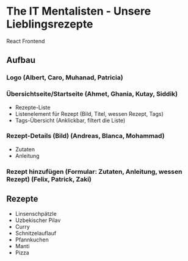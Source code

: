 # The IT Mentalisten - Unsere Lieblingsrezepte

React Frontend

## Aufbau
### Logo (Albert, Caro, Muhanad, Patricia)
### Übersichtseite/Startseite (Ahmet, Ghania, Kutay, Siddik)
- Rezepte-Liste
- Listenelement für Rezept (Bild, Titel, wessen Rezept, Tags)
- Tags-Übersicht (Anklickbar, filtert die Liste)

### Rezept-Details (Bild) (Andreas, Blanca, Mohammad)
- Zutaten
- Anleitung

### Rezept hinzufügen (Formular: Zutaten, Anleitung, wessen Rezept) (Felix, Patrick, Zaki)


## Rezepte
- Linsenschpätzle
- Uzbekischer Pilav
- Curry
- Schnitzelauflauf
- Pfannkuchen
- Manti
- Pizza
